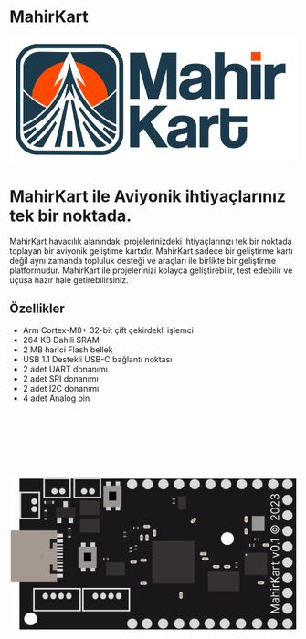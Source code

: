 # MahirKart

<img src="src/svg/logo.svg" />
<h1> MahirKart ile Aviyonik ihtiyaçlarınız tek bir noktada. </h1>

MahirKart havacılık alanındaki projelerinizdeki ihtiyaçlarınızı tek bir noktada toplayan bir aviyonik geliştime kartıdır. MahirKart sadece bir geliştirme kartı değil aynı zamanda topluluk desteği ve araçları ile birlikte bir geliştirme platformudur. MahirKart ile projelerinizi kolayca geliştirebilir, test edebilir ve uçuşa hazır hale getirebilirsiniz.


## Özellikler

- Arm Cortex-M0+ 32-bit çift çekirdekli işlemci
- 264 KB Dahili SRAM
- 2 MB harici Flash bellek
- USB 1.1 Destekli USB-C bağlantı noktası
- 2 adet UART donanımı
- 2 adet SPI donanımı
- 2 adet I2C donanımı
- 4 adet Analog pin

<!-- centered div -->
<div style="text-align:center">
    <img src="src/svg/MahirKartV0.1.svg"  style="width: auto; height: 500px; rotate: 270deg;" />
</div>